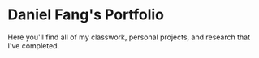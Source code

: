 # Daniel Fang's Portfolio
Here you'll find all of my classwork, personal projects, and research that I've completed.
